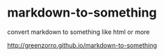 markdown-to-something
=====================

convert markdown to something like html or more

http://greenzorro.github.io/markdown-to-something
